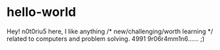 # hello-world
Hey! 
n0t0riu5 here, I like anything /* new/challenging/worth learning */ related to computers and problem solving.
4991 9r06r4mm1n6......
;)

